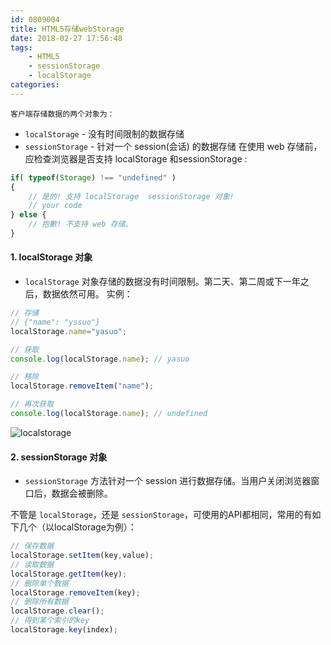 ```yaml
---
id: 0809004
title: HTML5存储webStorage
date: 2018-02-27 17:56:48
tags: 
    - HTML5
    - sessionStorage
    - localStorage
categories:
---
```


`客户端存储数据的两个对象为：`
- `localStorage` - 没有时间限制的数据存储
- `sessionStorage` - 针对一个 session(会话) 的数据存储
在使用 web 存储前，应检查浏览器是否支持 localStorage 和sessionStorage :
```js
if( typeof(Storage) !== "undefined" )
{
    // 是的! 支持 localStorage  sessionStorage 对象!
    // your code
} else {
    // 抱歉! 不支持 web 存储。
}
```
#### <a name="local">1. localStorage 对象</a>
- `localStorage` 对象存储的数据没有时间限制。第二天、第二周或下一年之后，数据依然可用。
实例：
```js
// 存储
// {"name": "yssuo"}
localStorage.name="yasuo";

// 获取
console.log(localStorage.name); // yasuo

// 移除
localStorage.removeItem("name");

// 再次获取
console.log(localStorage.name); // undefined
```
![localstorage](/images/localstorage.png)

#### <a name="local">2. sessionStorage 对象</a>

- `sessionStorage` 方法针对一个 session 进行数据存储。当用户关闭浏览器窗口后，数据会被删除。

不管是 `localStorage`，还是 `sessionStorage`，可使用的API都相同，常用的有如下几个（以localStorage为例）：
```js
// 保存数据
localStorage.setItem(key,value);
// 读取数据
localStorage.getItem(key);
// 删除单个数据
localStorage.removeItem(key);
// 删除所有数据
localStorage.clear();
// 得到某个索引的key
localStorage.key(index);
```